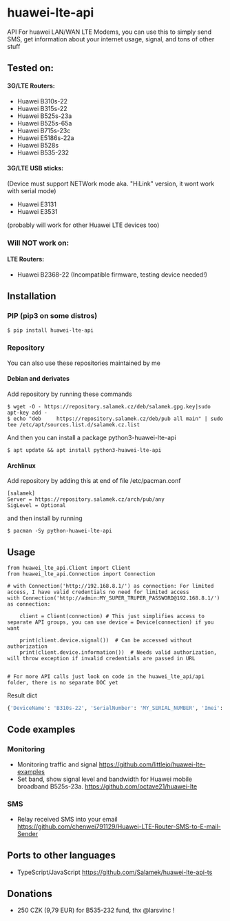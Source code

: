# huawei-lte-api
API For huawei LAN/WAN LTE Modems,
you can use this to simply send SMS, get information about your internet usage, signal, and tons of other stuff

## Tested on:
#### 3G/LTE Routers:
* Huawei B310s-22
* Huawei B315s-22
* Huawei B525s-23a
* Huawei B525s-65a
* Huawei B715s-23c
* Huawei E5186s-22a
* Huawei B528s
* Huawei B535-232

#### 3G/LTE USB sticks:
(Device must support NETWork mode aka. "HiLink" version, it wont work with serial mode)
* Huawei E3131
* Huawei E3531


(probably will work for other Huawei LTE devices too)

### Will NOT work on:
#### LTE Routers:
* Huawei B2368-22 (Incompatible firmware, testing device needed!)


## Installation

### PIP (pip3 on some distros)
```bash
$ pip install huawei-lte-api
```
### Repository
You can also use these repositories maintained by me
#### Debian and derivates

Add repository by running these commands

```
$ wget -O - https://repository.salamek.cz/deb/salamek.gpg.key|sudo apt-key add -
$ echo "deb     https://repository.salamek.cz/deb/pub all main" | sudo tee /etc/apt/sources.list.d/salamek.cz.list
```

And then you can install a package python3-huawei-lte-api

```
$ apt update && apt install python3-huawei-lte-api
```

#### Archlinux

Add repository by adding this at end of file /etc/pacman.conf

```
[salamek]
Server = https://repository.salamek.cz/arch/pub/any
SigLevel = Optional
```

and then install by running

```
$ pacman -Sy python-huawei-lte-api
```

## Usage

```python3
from huawei_lte_api.Client import Client
from huawei_lte_api.Connection import Connection

# with Connection('http://192.168.8.1/') as connection: For limited access, I have valid credentials no need for limited access
with Connection('http://admin:MY_SUPER_TRUPER_PASSWORD@192.168.8.1/') as connection:

    client = Client(connection) # This just simplifies access to separate API groups, you can use device = Device(connection) if you want

    print(client.device.signal())  # Can be accessed without authorization
    print(client.device.information())  # Needs valid authorization, will throw exception if invalid credentials are passed in URL


# For more API calls just look on code in the huawei_lte_api/api folder, there is no separate DOC yet

```
Result dict
```python
{'DeviceName': 'B310s-22', 'SerialNumber': 'MY_SERIAL_NUMBER', 'Imei': 'MY_IMEI', 'Imsi': 'MY_IMSI', 'Iccid': 'MY_ICCID', 'Msisdn': None, 'HardwareVersion': 'WL1B310FM03', 'SoftwareVersion': '21.311.06.03.55', 'WebUIVersion': '17.100.09.00.03', 'MacAddress1': 'EHM:MY:MAC', 'MacAddress2': None, 'ProductFamily': 'LTE', 'Classify': 'cpe', 'supportmode': None, 'workmode': 'LTE'}
```

## Code examples
### Monitoring

* Monitoring traffic and signal https://github.com/littlejo/huawei-lte-examples
* Set band, show signal level and bandwidth for Huawei mobile broadband B525s-23a. https://github.com/octave21/huawei-lte

### SMS

* Relay received SMS into your email https://github.com/chenwei791129/Huawei-LTE-Router-SMS-to-E-mail-Sender

## Ports to other languages

* TypeScript/JavaScript https://github.com/Salamek/huawei-lte-api-ts

## Donations

* 250 CZK (9,79 EUR) for B535-232 fund, thx @larsvinc !

